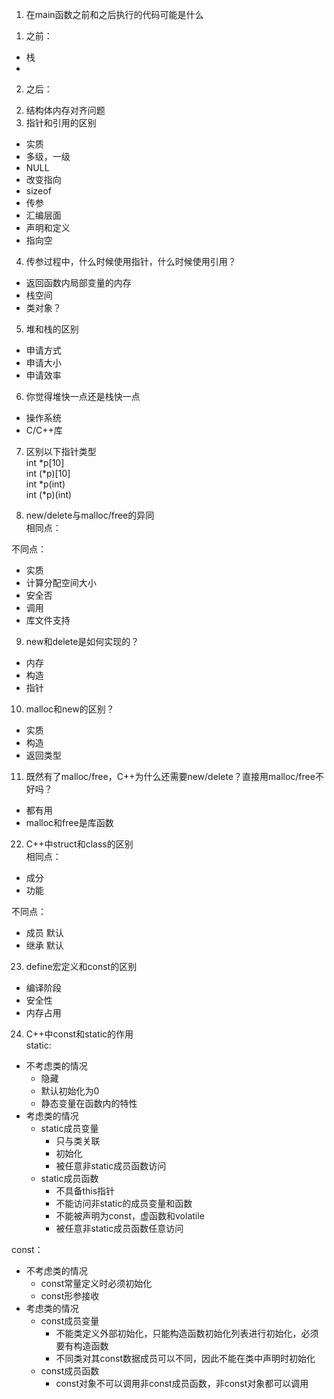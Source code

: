 1. 在main函数之前和之后执行的代码可能是什么  
1) 之前：  
- 栈
- 

2) 之后：  

2. 结构体内存对齐问题  
3. 指针和引用的区别  
- 实质  
- 多级，一级  
- NULL  
- 改变指向  
- sizeof  
- 传参  
- 汇编层面  
- 声明和定义  
- 指向空  

4. 传参过程中，什么时候使用指针，什么时候使用引用？  
- 返回函数内局部变量的内存  
- 栈空间  
- 类对象？  

5. 堆和栈的区别  
- 申请方式  
- 申请大小  
- 申请效率  

6. 你觉得堆快一点还是栈快一点  
- 操作系统  
- C/C++库  

7. 区别以下指针类型  
int *p[10]  
int (*p)[10]  
int *p(int)  
int (*p)(int)  

8. new/delete与malloc/free的异同  
相同点：  

不同点：  
- 实质  
- 计算分配空间大小  
- 安全否  
- 调用  
- 库文件支持  

9. new和delete是如何实现的？  
- 内存  
- 构造  
- 指针  

10. malloc和new的区别？  
- 实质  
- 构造
- 返回类型  

11. 既然有了malloc/free，C++为什么还需要new/delete？直接用malloc/free不好吗？  
- 都有用  
- malloc和free是库函数  




22. C++中struct和class的区别  
相同点：  
- 成分  
- 功能  

不同点：  
- 成员 默认  
- 继承 默认  

23. define宏定义和const的区别  
- 编译阶段  
- 安全性  
- 内存占用  

24. C++中const和static的作用  
static:
- 不考虑类的情况  
    - 隐藏  
    - 默认初始化为0  
    - 静态变量在函数内的特性  
- 考虑类的情况  
    - static成员变量  
        - 只与类关联  
        - 初始化  
        - 被任意非static成员函数访问  
    - static成员函数  
        - 不具备this指针  
        - 不能访问非static的成员变量和函数  
        - 不能被声明为const，虚函数和volatile  
        - 被任意非static成员函数任意访问  

const：
- 不考虑类的情况
    - const常量定义时必须初始化  
    - const形参接收  
- 考虑类的情况  
    - const成员变量  
        - 不能类定义外部初始化，只能构造函数初始化列表进行初始化，必须要有构造函数  
        - 不同类对其const数据成员可以不同，因此不能在类中声明时初始化  
    - const成员函数  
        - const对象不可以调用非const成员函数，非const对象都可以调用
